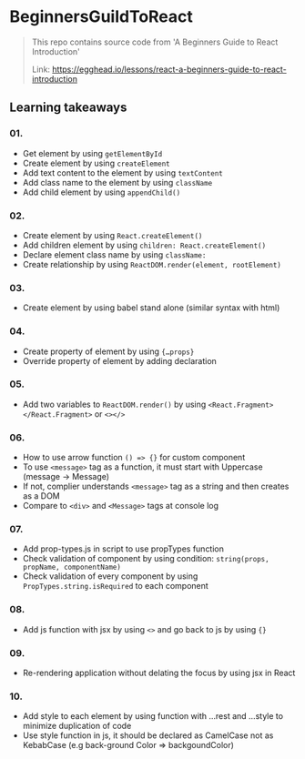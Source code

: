 # BeginnersGuildToReact
> This repo contains source code from 'A Beginners Guide to React Introduction'
>
> Link: https://egghead.io/lessons/react-a-beginners-guide-to-react-introduction

## Learning takeaways

### 01.
* Get element by using `getElementById`
* Create element by using `createElement`
* Add text content to the element by using `textContent`
* Add class name to the element by using `className`
* Add child element by using `appendChild()`

### 02.
* Create element by using `React.createElement()`
* Add children element by using `children: React.createElement()`
* Declare element class name by using `className:`
* Create relationship by using `ReactDOM.render(element, rootElement)`

### 03.
* Create element by using babel stand alone (similar syntax with html)

### 04.
* Create property of element by using `{…props}`
* Override property of element by adding declaration

### 05.
* Add two variables to `ReactDOM.render()` by using `<React.Fragment></React.Fragment>` or `<></>`

### 06.
* How to use arrow function `() => {}` for custom component
* To use `<message>` tag as a function, it must start with Uppercase (message -> Message)
* If not, complier understands `<message>` tag as a string and then creates as a DOM
* Compare to `<div>` and `<Message>` tags at console log
  
### 07.
* Add prop-types.js in script to use propTypes function
* Check validation of component by using condition: `string(props, propName, componentName)`
* Check validation of every component by using `PropTypes.string.isRequired` to each component

### 08.
* Add js function with jsx by using `<>` and go back to js by using `{}`

### 09.
* Re-rendering application without delating the focus by using jsx in React

### 10.
* Add style to each element by using function with …rest and …style to minimize duplication of code
* Use style function in js, it should be declared as CamelCase not as KebabCase (e.g back-ground Color => backgoundColor)
